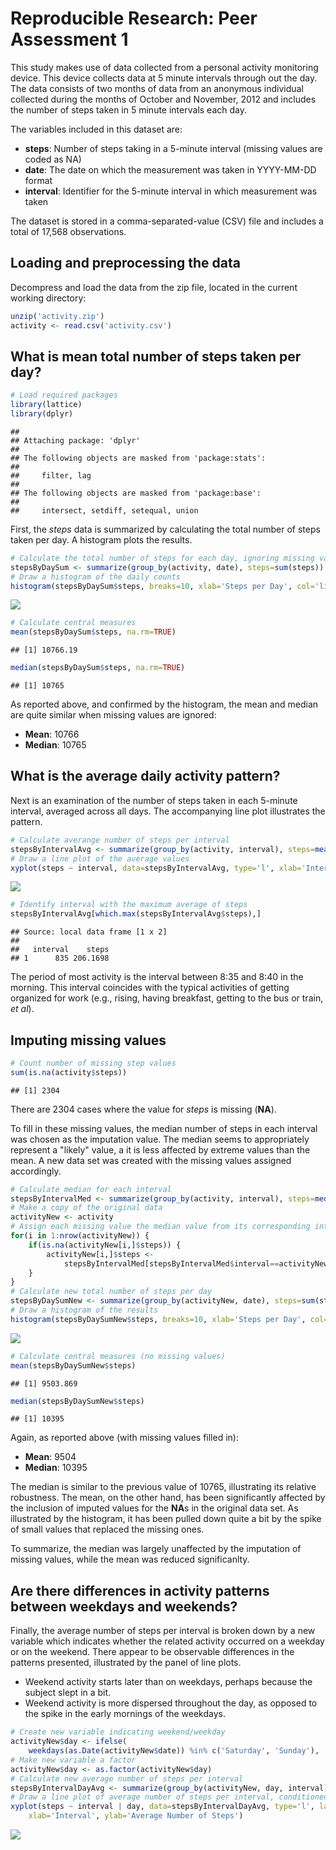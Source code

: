 # Reproducible Research: Peer Assessment 1

This study makes use of data collected from a personal activity monitoring device. This device collects data at 5 minute intervals through out the day. The data consists of two months of data from an anonymous individual collected during the months of October and November, 2012 and includes the number of steps taken in 5 minute intervals each day.

The variables included in this dataset are:

* **steps**: Number of steps taking in a 5-minute interval (missing values are coded as NA)
* **date**: The date on which the measurement was taken in YYYY-MM-DD format
* **interval**: Identifier for the 5-minute interval in which measurement was taken

The dataset is stored in a comma-separated-value (CSV) file and includes a total of 17,568 observations.

## Loading and preprocessing the data

Decompress and load the data from the zip file, located in the current working directory:

```r
unzip('activity.zip')
activity <- read.csv('activity.csv')
```

## What is mean total number of steps taken per day?

```r
# Load required packages
library(lattice)
library(dplyr)
```

```
## 
## Attaching package: 'dplyr'
## 
## The following objects are masked from 'package:stats':
## 
##     filter, lag
## 
## The following objects are masked from 'package:base':
## 
##     intersect, setdiff, setequal, union
```

First, the *steps* data is summarized by calculating the total number of steps taken per day. A histogram plots the results.


```r
# Calculate the total number of steps for each day, ignoring missing values
stepsByDaySum <- summarize(group_by(activity, date), steps=sum(steps))
# Draw a histogram of the daily counts
histogram(stepsByDaySum$steps, breaks=10, xlab='Steps per Day', col='lightgreen')
```

![](PA1_template_files/figure-html/unnamed-chunk-3-1.png) 

```r
# Calculate central measures
mean(stepsByDaySum$steps, na.rm=TRUE)
```

```
## [1] 10766.19
```

```r
median(stepsByDaySum$steps, na.rm=TRUE)
```

```
## [1] 10765
```

As reported above, and confirmed by the histogram, the mean and median are quite similar when missing values are ignored:

* **Mean**:		10766
* **Median**:	10765

## What is the average daily activity pattern?

Next is an examination of the number of steps taken in each 5-minute interval, averaged across all days. The accompanying line plot illustrates the pattern.


```r
# Calculate averange number of steps per interval
stepsByIntervalAvg <- summarize(group_by(activity, interval), steps=mean(steps, na.rm=TRUE))
# Draw a line plot of the average values
xyplot(steps ~ interval, data=stepsByIntervalAvg, type='l', xlab='Interval', ylab='Average Steps per Interval')
```

![](PA1_template_files/figure-html/unnamed-chunk-4-1.png) 

```r
# Identify interval with the maximum average of steps
stepsByIntervalAvg[which.max(stepsByIntervalAvg$steps),]
```

```
## Source: local data frame [1 x 2]
## 
##   interval    steps
## 1      835 206.1698
```

The period of most activity is the interval between 8:35 and 8:40 in the morning. This interval coincides with the typical activities of getting organized for work (e.g., rising, having breakfast, getting to the bus or train, *et al*).

## Imputing missing values


```r
# Count number of missing step values
sum(is.na(activity$steps))
```

```
## [1] 2304
```

There are 2304 cases where the value for *steps* is missing (**NA**).

To fill in these missing values, the median number of steps in each interval was chosen as the imputation value. The median seems to appropriately represent a "likely" value, a it is less affected by extreme values than the mean. A new data set was created with the missing values assigned accordingly.


```r
# Calculate median for each interval
stepsByIntervalMed <- summarize(group_by(activity, interval), steps=median(steps, na.rm=TRUE))
# Make a copy of the original data
activityNew <- activity
# Assign each missing value the median value from its corresponding interval
for(i in 1:nrow(activityNew)) {
	if(is.na(activityNew[i,]$steps)) { 
		activityNew[i,]$steps <-
			stepsByIntervalMed[stepsByIntervalMed$interval==activityNew[i,]$interval,]$steps 
	}
}
# Calculate new total number of steps per day
stepsByDaySumNew <- summarize(group_by(activityNew, date), steps=sum(steps))
# Draw a histogram of the results
histogram(stepsByDaySumNew$steps, breaks=10, xlab='Steps per Day', col='lightgreen')
```

![](PA1_template_files/figure-html/unnamed-chunk-6-1.png) 

```r
# Calculate central measures (no missing values)
mean(stepsByDaySumNew$steps)
```

```
## [1] 9503.869
```

```r
median(stepsByDaySumNew$steps)
```

```
## [1] 10395
```

Again, as reported above (with missing values filled in):

* **Mean**:		9504
* **Median**:	10395

The median is similar to the previous value of 10765, illustrating its relative robustness. The mean, on the other hand, has been significantly affected by the inclusion of imputed values for the **NA**s in the original data set. As illustrated by the histogram, it has been pulled down quite a bit by the spike of small values that replaced the missing ones.

To summarize, the median was largely unaffected by the imputation of missing values, while the mean was reduced significanlty.

## Are there differences in activity patterns between weekdays and weekends?

Finally, the average number of steps per interval is broken down by a new variable which indicates whether the related activity occurred on a weekday or on the weekend. There appear to be observable differences in the patterns presented, illustrated by the panel of line plots.

* Weekend activity starts later than on weekdays, perhaps because the subject slept in a bit.
* Weekend activity is more dispersed throughout the day, as opposed to the spike in the early mornings of the weekdays.


```r
# Create new variable indicating weekend/weekday
activityNew$day <- ifelse(
	weekdays(as.Date(activityNew$date)) %in% c('Saturday', 'Sunday'), 'Weekend', 'Weekday')
# Make new variable a factor
activityNew$day <- as.factor(activityNew$day)
# Calculate new average number of steps per interval
stepsByIntervalDayAvg <- summarize(group_by(activityNew, day, interval), steps=mean(steps))
# Draw a line plot of average number of steps per interval, conditioned on the weekend/weekday variable
xyplot(steps ~ interval | day, data=stepsByIntervalDayAvg, type='l', layout=c(1,2), 
	xlab='Interval', ylab='Average Number of Steps')
```

![](PA1_template_files/figure-html/unnamed-chunk-7-1.png) 
